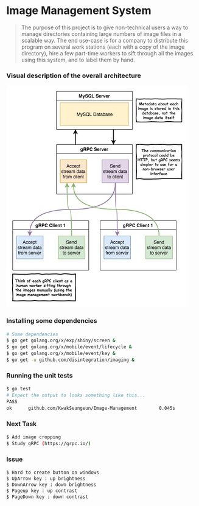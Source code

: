 # Image Management System

> The purpose of this project is to give non-technical users a way to manage directories containing large numbers of image files in a scalable way. The end use-case is for a company to distribute this program on several work stations (each with a copy of the image directory), hire a few part-time workers to sift through all the images using this system, and to label them by hand.

### Visual description of the overall architecture

![architecture](readme_files/image-workbench.jpg)

### Installing some dependencies

```bash
# Some dependencies
$ go get golang.org/x/exp/shiny/screen &
$ go get golang.org/x/mobile/event/lifecycle &
$ go get golang.org/x/mobile/event/key &
$ go get -u github.com/disintegration/imaging &
```

### Running the unit tests

```bash
$ go test
# Expect the output to looks something like this...
PASS
ok      github.com/KwakSeungeun/Image-Management        0.045s
```

### Next Task

```bash
$ Add image cropping
$ Study gRPC (https://grpc.io/)
```

### Issue

```
$ Hard to create button on windows 
$ UpArrow key : up brightness
$ DownArrow key : down brightness
$ Pageup key : up contrast
$ PageDown key : down contrast
```